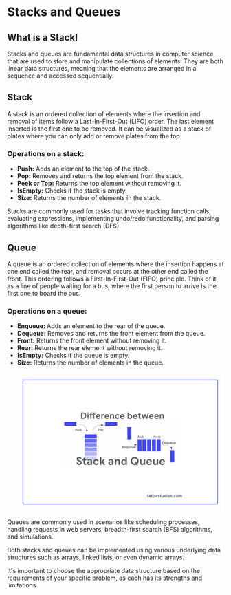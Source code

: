# Stacks and Queues
## What is a Stack!


Stacks and queues are fundamental data structures in computer science that are used to store and manipulate collections of elements. They are both linear data structures, meaning that the elements are arranged in a sequence and accessed sequentially.

## Stack

A stack is an ordered collection of elements where the insertion and removal of items follow a Last-In-First-Out (LIFO) order. The last element inserted is the first one to be removed. It can be visualized as a stack of plates where you can only add or remove plates from the top.

### Operations on a stack:

- **Push:** Adds an element to the top of the stack.
- **Pop:** Removes and returns the top element from the stack.
- **Peek or Top:** Returns the top element without removing it.
- **IsEmpty:** Checks if the stack is empty.
- **Size:** Returns the number of elements in the stack.

Stacks are commonly used for tasks that involve tracking function calls, evaluating expressions, implementing undo/redo functionality, and parsing algorithms like depth-first search (DFS).

## Queue

A queue is an ordered collection of elements where the insertion happens at one end called the rear, and removal occurs at the other end called the front. This ordering follows a First-In-First-Out (FIFO) principle. Think of it as a line of people waiting for a bus, where the first person to arrive is the first one to board the bus.

### Operations on a queue:

- **Enqueue:** Adds an element to the rear of the queue.
- **Dequeue:** Removes and returns the front element from the queue.
- **Front:** Returns the front element without removing it.
- **Rear:** Returns the rear element without removing it.
- **IsEmpty:** Checks if the queue is empty.
- **Size:** Returns the number of elements in the queue.<br><br>
![Stacks and Queues](./difference-between-stack-queue.jpg)

Queues are commonly used in scenarios like scheduling processes, handling requests in web servers, breadth-first search (BFS) algorithms, and simulations.

Both stacks and queues can be implemented using various underlying data structures such as arrays, linked lists, or even dynamic arrays.

It's important to choose the appropriate data structure based on the requirements of your specific problem, as each has its strengths and limitations.
